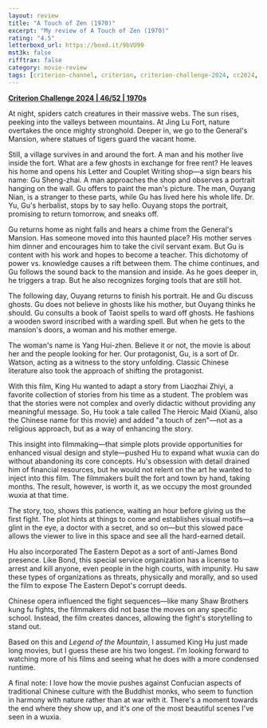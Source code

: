 ```yaml
---
layout: review
title: "A Touch of Zen (1970)"
excerpt: "My review of A Touch of Zen (1970)"
rating: "4.5"
letterboxd_url: https://boxd.it/9bVU99
mst3k: false
rifftrax: false
category: movie-review
tags: [criterion-channel, criterion, criterion-challenge-2024, cc2024, 1001-movies, sight-and-sound, wuxia, golden-horse]
---
```


<b><a href="https://boxd.it/qWjuA/detail" target="_blank" rel="noopener">Criterion Challenge 2024 | 46/52 | 1970s</a></b>

At night, spiders catch creatures in their massive webs. The sun rises, peeking into the valleys between mountains. At Jing Lu Fort, nature overtakes the once mighty stronghold. Deeper in, we go to the General's Mansion, where statues of tigers guard the vacant home.

Still, a village survives in and around the fort. A man and his mother live inside the fort. What are a few ghosts in exchange for free rent? He leaves his home and opens his Letter and Couplet Writing shop—a sign bears his name: Gu Sheng-zhai. A man approaches the shop and observes a portrait hanging on the wall. Gu offers to paint the man's picture. The man, Ouyang Nian, is a stranger to these parts, while Gu has lived here his whole life. Dr. Yu, Gu's herbalist, stops by to say hello. Ouyang stops the portrait, promising to return tomorrow, and sneaks off.

Gu returns home as night falls and hears a chime from the General's Mansion. Has someone moved into this haunted place? His mother serves him dinner and encourages him to take the civil servant exam. But Gu is content with his work and hopes to become a teacher. This dichotomy of power vs. knowledge causes a rift between them. The chime continues, and Gu follows the sound back to the mansion and inside. As he goes deeper in, he triggers a trap. But he also recognizes forging tools that are still hot.

The following day, Ouyang returns to finish his portrait. He and Gu discuss ghosts. Gu does not believe in ghosts like his mother, but Ouyang thinks he should. Gu consults a book of Taoist spells to ward off ghosts. He fashions a wooden sword inscribed with a warding spell. But when he gets to the mansion's doors, a woman and his mother emerge.

The woman's name is Yang Hui-zhen. Believe it or not, the movie is about her and the people looking for her. Our protagonist, Gu, is a sort of Dr. Watson, acting as a witness to the story unfolding. Classic Chinese literature also took the approach of shifting the protagonist.

With this film, King Hu wanted to adapt a story from Liaozhai Zhiyi, a favorite collection of stories from his time as a student. The problem was that the stories were not complex and overly didactic without providing any meaningful message. So, Hu took a tale called The Heroic Maid (Xianü, also the Chinese name for this movie) and added "a touch of zen"—not as a religious approach, but as a way of enhancing the story.

This insight into filmmaking—that simple plots provide opportunities for enhanced visual design and style—pushed Hu to expand what wuxia can do without abandoning its core concepts. Hu's obsession with detail drained him of financial resources, but he would not relent on the art he wanted to inject into this film. The filmmakers built the fort and town by hand, taking months. The result, however, is worth it, as we occupy the most grounded wuxia at that time.

The story, too, shows this patience, waiting an hour before giving us the first fight. The plot hints at things to come and establishes visual motifs—a glint in the eye, a doctor with a secret, and so on—but this slowed pace allows the viewer to live in this space and see all the hard-earned detail.

Hu also incorporated The Eastern Depot as a sort of anti-James Bond presence. Like Bond, this special service organization has a license to arrest and kill anyone, even people in the high courts, with impunity. Hu saw these types of organizations as threats, physically and morally, and so used the film to expose The Eastern Depot's corrupt deeds.

Chinese opera influenced the fight sequences—like many Shaw Brothers kung fu fights, the filmmakers did not base the moves on any specific school. Instead, the film creates dances, allowing the fight's storytelling to stand out.

Based on this and <i>Legend of the Mountain</i>, I assumed King Hu just made long movies, but I guess these are his two longest. I'm looking forward to watching more of his films and seeing what he does with a more condensed runtime.

A final note: I love how the movie pushes against Confucian aspects of traditional Chinese culture with the Buddhist monks, who seem to function in harmony with nature rather than at war with it. There's a moment towards the end where they show up, and it's one of the most beautiful scenes I've seen in a wuxia.
